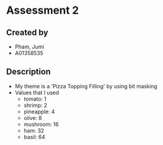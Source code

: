 # Assessment 2
## Created by 
- Pham, Jumi
- A01358535

## Description
- My theme is a 'Pizza Topping Filling' by using bit masking
- Values that I used
    - tomato: 1
    - shrimp: 2
    - pineapple: 4
    - olive: 8
    - mushroom: 16
    - ham: 32
    - basil: 64
